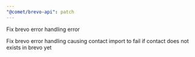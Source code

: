 ```yaml
---
"@comet/brevo-api": patch
---
```


Fix brevo error handling error

Fix brevo error handling causing contact import to fail if contact does not exists in brevo yet
